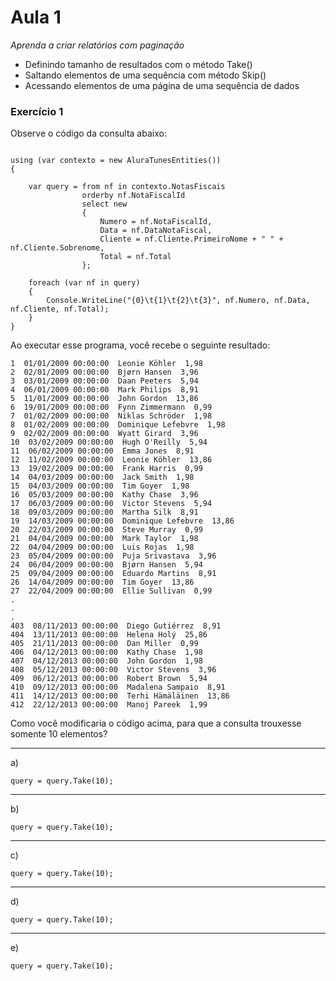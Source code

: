 ﻿# Aula 1 #

*Aprenda a criar relatórios com paginação*
* Definindo tamanho de resultados com o método Take()
* Saltando elementos de uma sequência com método Skip()
* Acessando elementos de uma página de uma sequência de dados

### Exercício 1 ###

Observe o código da consulta abaixo:

```

using (var contexto = new AluraTunesEntities())
{
		
	var query = from nf in contexto.NotasFiscais
				orderby nf.NotaFiscalId
				select new
				{
					Numero = nf.NotaFiscalId,
					Data = nf.DataNotaFiscal,
					Cliente = nf.Cliente.PrimeiroNome + " " + nf.Cliente.Sobrenome,
					Total = nf.Total
				};

	foreach (var nf in query)
	{
		Console.WriteLine("{0}\t{1}\t{2}\t{3}", nf.Numero, nf.Data, nf.Cliente, nf.Total);
	}
}
```

Ao executar esse programa, você recebe o seguinte resultado:

```
1  01/01/2009 00:00:00  Leonie Köhler  1,98
2  02/01/2009 00:00:00  Bjørn Hansen  3,96
3  03/01/2009 00:00:00  Daan Peeters  5,94
4  06/01/2009 00:00:00  Mark Philips  8,91
5  11/01/2009 00:00:00  John Gordon  13,86
6  19/01/2009 00:00:00  Fynn Zimmermann  0,99
7  01/02/2009 00:00:00  Niklas Schröder  1,98
8  01/02/2009 00:00:00  Dominique Lefebvre  1,98
9  02/02/2009 00:00:00  Wyatt Girard  3,96
10  03/02/2009 00:00:00  Hugh O'Reilly  5,94
11  06/02/2009 00:00:00  Emma Jones  8,91
12  11/02/2009 00:00:00  Leonie Köhler  13,86
13  19/02/2009 00:00:00  Frank Harris  0,99
14  04/03/2009 00:00:00  Jack Smith  1,98
15  04/03/2009 00:00:00  Tim Goyer  1,98
16  05/03/2009 00:00:00  Kathy Chase  3,96
17  06/03/2009 00:00:00  Victor Stevens  5,94
18  09/03/2009 00:00:00  Martha Silk  8,91
19  14/03/2009 00:00:00  Dominique Lefebvre  13,86
20  22/03/2009 00:00:00  Steve Murray  0,99
21  04/04/2009 00:00:00  Mark Taylor  1,98
22  04/04/2009 00:00:00  Luis Rojas  1,98
23  05/04/2009 00:00:00  Puja Srivastava  3,96
24  06/04/2009 00:00:00  Bjørn Hansen  5,94
25  09/04/2009 00:00:00  Eduardo Martins  8,91
26  14/04/2009 00:00:00  Tim Goyer  13,86
27  22/04/2009 00:00:00  Ellie Sullivan  0,99
.
.
.
403  08/11/2013 00:00:00  Diego Gutiérrez  8,91
404  13/11/2013 00:00:00  Helena Holý  25,86
405  21/11/2013 00:00:00  Dan Miller  0,99
406  04/12/2013 00:00:00  Kathy Chase  1,98
407  04/12/2013 00:00:00  John Gordon  1,98
408  05/12/2013 00:00:00  Victor Stevens  3,96
409  06/12/2013 00:00:00  Robert Brown  5,94
410  09/12/2013 00:00:00  Madalena Sampaio  8,91
411  14/12/2013 00:00:00  Terhi Hämäläinen  13,86
412  22/12/2013 00:00:00  Manoj Pareek  1,99

```

Como você modificaria o código acima, para que a consulta trouxesse somente 10 elementos?

---

a)

```
query = query.Take(10);
```

---

b)
```
query = query.Take(10);
```

---

c)
```
query = query.Take(10);
```

---

d)
```
query = query.Take(10);
```

---
e)
```
query = query.Take(10);
```

